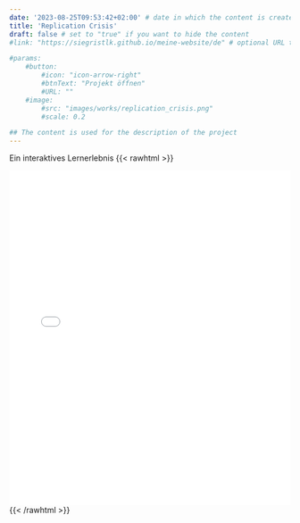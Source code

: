```yaml
---
date: '2023-08-25T09:53:42+02:00' # date in which the content is created - defaults to "today"
title: 'Replication Crisis'
draft: false # set to "true" if you want to hide the content 
#link: "https://siegristlk.github.io/meine-website/de" # optional URL to link the logo to

#params:
    #button:
        #icon: "icon-arrow-right"
        #btnText: "Projekt öffnen"
        #URL: ""
    #image:
        #src: "images/works/replication_crisis.png"
        #scale: 0.2

## The content is used for the description of the project
---
```

Ein interaktives Lernerlebnis
{{< rawhtml >}}
<iframe 
  src="/meine-website/storyline/story.html" 
  width="100%" 
  height="600px" 
  style="border: none;">
  allowfullscreen 
  webkitallowfullscreen 
  mozallowfullscreen>
</iframe>
{{< /rawhtml >}}


